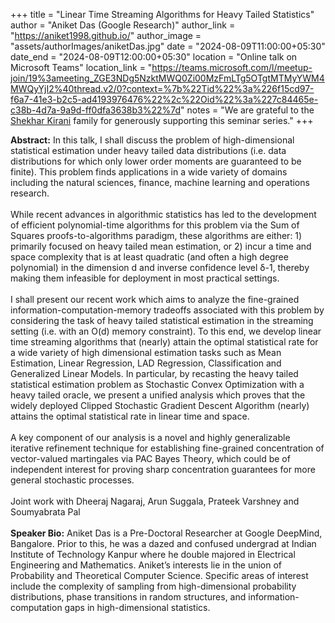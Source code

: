 +++
title = "Linear Time Streaming Algorithms for Heavy Tailed Statistics"
author = "Aniket Das (Google Research)"
author_link = "https://aniket1998.github.io/"
author_image = "assets/authorImages/aniketDas.jpg"
date = "2024-08-09T11:00:00+05:30"
date_end = "2024-08-09T12:00:00+05:30"
location = "Online talk on Microsoft Teams"
location_link = "https://teams.microsoft.com/l/meetup-join/19%3ameeting_ZGE3NDg5NzktMWQ0Zi00MzFmLTg5OTgtMTMyYWM4MWQyYjI2%40thread.v2/0?context=%7b%22Tid%22%3a%226f15cd97-f6a7-41e3-b2c5-ad4193976476%22%2c%22Oid%22%3a%227c84465e-c38b-4d7a-9a9d-ff0dfa3638b3%22%7d"
notes = "We are grateful to the <a href = "https://www.accel.com/people/shekhar-kirani" target= "_blank">Shekhar
Kirani</a> family for generously supporting this seminar series."
+++

<b>Abstract:</b>
In this talk, I shall discuss the problem of high-dimensional statistical estimation under heavy tailed data 
distributions (i.e. data distributions for which only lower order moments are guaranteed to be finite). 
This problem finds applications in a wide variety of domains including the natural sciences, finance, machine 
learning and operations research. 
<br><br>
While recent advances in algorithmic statistics has led to the development of efficient polynomial-time algorithms 
for this problem via the Sum of Squares proofs-to-algorithms paradigm, these algorithms are either: 1) primarily 
focused on heavy tailed mean estimation, or 2) incur a time and space complexity that is at least quadratic (and 
often a high degree polynomial) in the dimension d and inverse confidence level δ-1, thereby making them infeasible 
for deployment in most practical settings.
<br><br>
I shall present our recent work which aims to analyze the fine-grained information-computation-memory tradeoffs 
associated with this problem by considering the task of heavy tailed statistical estimation in the streaming 
setting (i.e. with an O(d) memory constraint). To this end, we develop linear time streaming algorithms that 
(nearly) attain the optimal statistical rate for a wide variety of high dimensional estimation tasks such as Mean 
Estimation, Linear Regression, LAD Regression, Classification and Generalized Linear Models. In particular, by 
recasting the heavy tailed statistical estimation problem as Stochastic Convex Optimization with a heavy tailed 
oracle, we present a unified analysis which proves that the widely deployed Clipped Stochastic Gradient Descent 
Algorithm (nearly) attains the optimal statistical rate in linear time and space.
<br><br>
A key component of our analysis is a novel and highly generalizable iterative refinement technique for establishing 
fine-grained concentration of vector-valued martingales via PAC Bayes Theory, which could be of independent interest 
for proving sharp concentration guarantees for more general stochastic processes.
<br><br>
Joint work with Dheeraj Nagaraj, Arun Suggala, Prateek Varshney and Soumyabrata Pal
<br><br>
<b>Speaker Bio:</b>
Aniket Das is a Pre-Doctoral Researcher at Google DeepMind, Bangalore. Prior to this, he was a dazed and confused 
undergrad at Indian Institute of Technology Kanpur where he double majored in Electrical Engineering and Mathematics. 
Aniket’s interests lie in the union of Probability and Theoretical Computer Science. Specific areas of interest 
include the complexity of sampling from high-dimensional probability distributions, phase transitions in random 
structures, and information-computation gaps in high-dimensional statistics.
